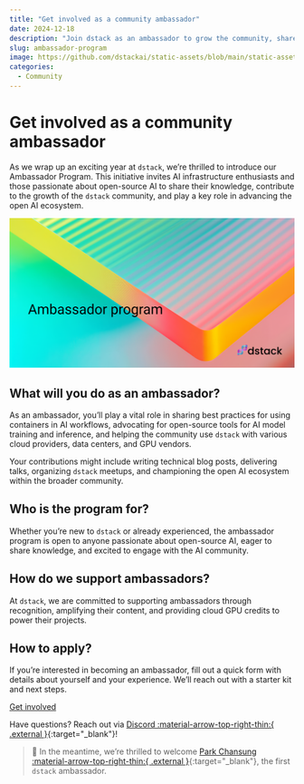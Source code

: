 ```yaml
---
title: "Get involved as a community ambassador"
date: 2024-12-18
description: "Join dstack as an ambassador to grow the community, share knowledge, and help others use dstack."  
slug: ambassador-program
image: https://github.com/dstackai/static-assets/blob/main/static-assets/images/ambassador-program.png?raw=true
categories:
  - Community
---
```


# Get involved as a community ambassador 

As we wrap up an exciting year at `dstack`, we’re thrilled to introduce our Ambassador Program. This initiative invites AI
infrastructure enthusiasts and those passionate about open-source AI to share their knowledge, contribute to the growth
of the `dstack` community, and play a key role in advancing the open AI ecosystem.

[//]: # (What community is about:)
[//]: # (- Open-source)
[//]: # (- AI infrastructure)
[//]: # (- AI containers)
[//]: # (- Openness)

[//]: # (Mention:)
[//]: # (Who we are looking for)

<img src="https://github.com/dstackai/static-assets/blob/main/static-assets/images/ambassador-program.png?raw=true" width="630"/>

<!-- more -->

## What will you do as an ambassador?

As an ambassador, you’ll play a vital role in sharing best practices for using containers in AI workflows, advocating
for open-source tools for AI model training and inference, and helping the community use `dstack` with 
various cloud providers, data centers, and GPU vendors.

Your contributions might include writing technical blog posts, delivering talks, organizing `dstack` meetups, and
championing the open AI ecosystem within the broader community.

## Who is the program for?

Whether you’re new to `dstack` or already experienced, the ambassador program is open to anyone passionate 
about open-source AI, eager to share knowledge, and excited to engage with the AI community.

## How do we support ambassadors?

At `dstack`, we are committed to supporting ambassadors through recognition, amplifying their content, and providing
cloud GPU credits to power their projects.

## How to apply?

If you’re interested in becoming an ambassador, fill out a quick form with details about
yourself and your experience. We’ll reach out with a starter kit and next steps.

<a href="#" target="_blank"
   class="md-button md-button--primary sky small" 
    data-tally-open="3jGzb9"
    data-tally-overlay="1">
    Get involved
</a>

Have questions? Reach out via [Discord :material-arrow-top-right-thin:{ .external }](https://discord.gg/u8SmfwPpMd){:target="_blank"}!

> 💜 In the meantime, we’re thrilled to
> welcome [Park Chansung :material-arrow-top-right-thin:{ .external }](https://x.com/algo_diver){:target="_blank"}, the
> first `dstack` ambassador.
